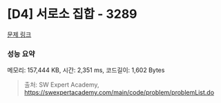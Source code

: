 # [D4] 서로소 집합 - 3289 

[문제 링크](https://swexpertacademy.com/main/code/problem/problemDetail.do?contestProbId=AWBJKA6qr2oDFAWr) 

### 성능 요약

메모리: 157,444 KB, 시간: 2,351 ms, 코드길이: 1,602 Bytes



> 출처: SW Expert Academy, https://swexpertacademy.com/main/code/problem/problemList.do